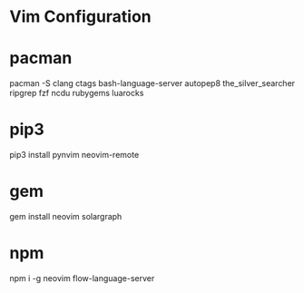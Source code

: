 # Vim Configuration

# pacman
pacman -S clang ctags bash-language-server autopep8 the_silver_searcher ripgrep fzf ncdu rubygems luarocks

# pip3
pip3 install pynvim neovim-remote

# gem
gem install neovim solargraph

# npm 
npm i -g neovim flow-language-server

